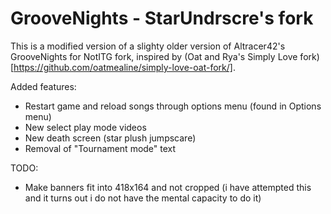 GrooveNights - StarUndrscre's fork
============
This is a modified version of a slighty older version of Altracer42's GrooveNights for NotITG fork, inspired by (Oat and Rya's Simply Love fork)[https://github.com/oatmealine/simply-love-oat-fork/].

Added features:
- Restart game and reload songs through options menu (found in Options menu)
- New select play mode videos
- New death screen (star plush jumpscare)
- Removal of "Tournament mode" text

TODO:
- Make banners fit into 418x164 and not cropped (i have attempted this and it turns out i do not have the mental capacity to do it)